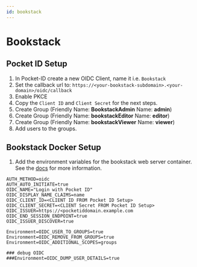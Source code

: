 ```yaml
---
id: bookstack
---
```


# Bookstack

## Pocket ID Setup

1. In Pocket-ID create a new OIDC Client, name it i.e. `Bookstack`
2. Set the callback url to: `https://<your-bookstack-subdomain>.<your-domain>/oidc/callback`
3. Enable PKCE
4. Copy the `Client ID` and `Client Secret` for the next steps.
5. Create Group (Friendly Name: **BookstackAdmin** Name: **admin**)
6. Create Group (Friendly Name: **bookstackEditor** Name: **editor**)
7. Create Group (Friendly Name: **bookstackViewer** Name: **viewer**)
8. Add users to the groups.

## Bookstack Docker Setup

1. Add the environment variables for the bookstack web server container. See the [docs](https://www.bookstackapp.com/docs/admin/oidc-auth/) for more information.
```
AUTH_METHOD=oidc
AUTH_AUTO_INITIATE=true
OIDC_NAME="Login with Pocket ID"
OIDC_DISPLAY_NAME_CLAIMS=name
OIDC_CLIENT_ID=<CLIENT ID FROM Pocket ID Setup>
OIDC_CLIENT_SECRET=<CLIENT Secret FROM Pocket ID Setup>
OIDC_ISSUER=https://<pocketiddomain.example.com
OIDC_END_SESSION_ENDPOINT=true
OIDC_ISSUER_DISCOVER=true

Environment=OIDC_USER_TO_GROUPS=true
Environment=OIDC_REMOVE_FROM_GROUPS=true
Environment=OIDC_ADDITIONAL_SCOPES=groups

### debug OIDC
###Environment=OIDC_DUMP_USER_DETAILS=true
```
